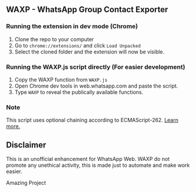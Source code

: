 ## WAXP - WhatsApp Group Contact Exporter

### Running the extension in dev mode (Chrome)
1. Clone the repo to your computer
2. Go to `chrome://extensions/` and click `Load Unpacked`
3. Select the cloned folder and the extension will now be visible.

### Running the WAXP.js script directly (For easier development)
1. Copy the WAXP function from `WAXP.js`
2. Open Chrome dev tools in web.whatsapp.com and paste the script.
3. Type `WAXP` to reveal the publically available functions.

### Note

This script uses optional chaining according to ECMAScript-262. [Learn more.](https://developer.mozilla.org/en-US/docs/Web/JavaScript/Reference/Operators/Optional_chaining) 

## Disclaimer
This is an unofficial enhancement for WhatsApp Web. WAXP do not promote any unethical activity, this is made just to automate and make work easier.

Amazing Project
